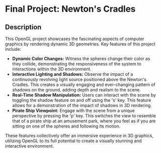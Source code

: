 # Final Project: Newton's Cradles

## Description
This OpenGL project showcases the fascinating aspects of computer graphics by rendering dynamic 3D geometries. Key features of this project include:

- **Dynamic Color Changes:** Witness the spheres change their color as they collide, demonstrating the responsiveness of the system to interactions within the 3D environment.
- **Interactive Lighting and Shadows:** Observe the impact of a continuously revolving light source positioned above the Newton's Cradles. This creates a visually engaging and ever-changing pattern of shadows on the ground, adding depth and realism to the scene.
- **Real-Time Shadow Manipulation:** Users can interact with the scene by toggling the shadow feature on and off using the 's' key. This feature allows for a demonstration of the impact of shadows in 3D rendering.
- **Pirate Ship Viewpoint:** Engage with the scene from a unique perspective by pressing the 'p' key. This switches the view to resemble that of a pirate ship at an amusement park, where you feel as if you are sitting on one of the spheres and following its motion.

These features collectively offer an immersive experience in 3D graphics, utilizing OpenGL to its full potential to create a visually stunning and interactive environment.

